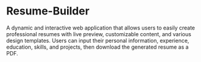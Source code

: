 # Resume-Builder
A dynamic and interactive web application that allows users to easily create professional resumes with live preview, customizable content, and various design templates. Users can input their personal information, experience, education, skills, and projects, then download the generated resume as a PDF.
